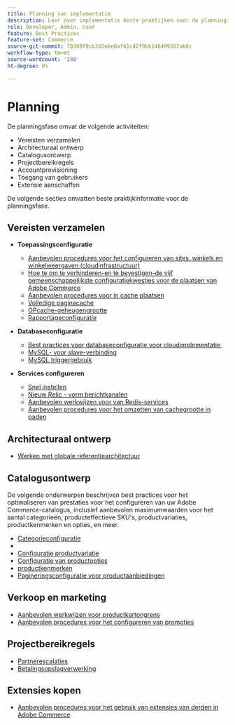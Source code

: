 ```yaml
---
title: Planning van implementatie
description: Leer over implementatie beste praktijken voor de planningsfase van projecten van Adobe Commerce.
role: Developer, Admin, User
feature: Best Practices
feature-set: Commerce
source-git-commit: 78308f9cb3d2ebe8af41c42f9bb146409367ab6c
workflow-type: tm+mt
source-wordcount: '248'
ht-degree: 0%

---
```



# Planning

De planningsfase omvat de volgende activiteiten:

- Vereisten verzamelen
- Architecturaal ontwerp
- Catalogusontwerp
- Projectbereikregels
- Accountprovisioning
- Toegang van gebruikers
- Extensie aanschaffen

De volgende secties omvatten beste praktijkinformatie voor de planningsfase.

## Vereisten verzamelen

- **Toepassingsconfiguratie**
   - [Aanbevolen procedures voor het configureren van sites, winkels en winkelweergaven (cloudinfrastructuur)](sites-stores-store-views.md)
   - [Hoe te om te verhinderen-en te bevestigen-de vijf gemeenschappelijkste configuratiekwesties voor de plaatsen van Adobe Commerce](https://business.adobe.com/blog/how-to/usual-suspects-five-configuration-fixes-maximize-your-peak-sales)
   - [Aanbevolen procedures voor in cache plaatsen](https://docs.magento.com/user-guide/system/cache-management.html#best-practices-for-caching)
   - [Volledige paginacache](https://developer.adobe.com/commerce/php/development/cache/page/public-content/)
   - [OPcache-geheugengrootte](opcache-memory-size.md)
   - [Rapportageconfiguratie](reporting-configuration.md)

- **Databaseconfiguratie**
   - [Best practices voor databaseconfiguratie voor cloudimplementatie &#x200B;](database-on-cloud.md)
   - [MySQL-&#x200B; voor slave-verbinding](configure-mysql-slave-connection-on-cloud.md)
   - [MySQL triggergebruik](mysql-triggers-usage.md)

- **Services configureren**
   - [Snel instellen](https://devdocs.magento.com/cloud/cdn/configure-fastly.html)
   - [Nieuw Relic - vorm berichtkanalen](https://devdocs.magento.com/cloud/project/new-relic.html#configure-notification-channels)
   - [Aanbevolen werkwijzen voor &#x200B; van Redis-services](redis-service-configuration.md)
   - [Aanbevolen procedures voor het omzetten van cachegrootte in paden](realpath-cache-size.md)

## **Architecturaal ontwerp**

<!--Asset not yet integrated
- [GRA Architecture examples](https://wiki.corp.adobe.com/x/kD4ykw)
-->
- [Werken met globale referentiearchitectuur](../../../implementation-playbook/architecture/global-reference.md)

## **Catalogusontwerp**

De volgende onderwerpen beschrijven best practices voor het optimaliseren van prestaties voor het configureren van uw Adobe Commerce-catalogus, inclusief aanbevolen maximumwaarden voor het aantal categorieën, producteffectieve SKU&#39;s, productvariaties, productkenmerken en opties, en meer.

- [Categorieconfiguratie](category-limits.md)
- [&#x200B;](product-sku-limits.md)
- [Configuratie productvariatie](product-variations.md)
- [Configuratie van productopties](product-options.md)
- [&#x200B; productkenmerken](product-attributes-and-options.md)
- [Pagineringsconfiguratie voor productaanbiedingen](product-listing-pagination.md)

## **Verkoop en marketing**

- [Aanbevolen werkwijzen voor productkartongrens](product-cart.md)
- [Aanbevolen procedures voor het configureren van promoties](product-cart-promotions.md)

## **Projectbereikregels**

- [Partnerescalaties](partner-escalation.md)
- [Betalingsopslagverwerking](payment-processing-storage.md)

## **Extensies kopen**

- [Aanbevolen procedures voor het gebruik van extensies van derden in Adobe Commerce](extensions.md)
